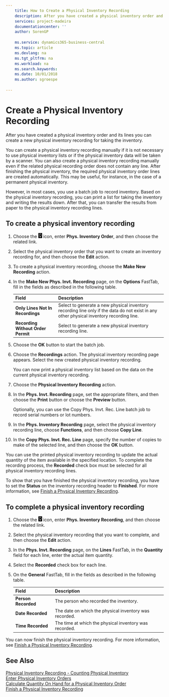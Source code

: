 ```yaml
---
    title: How to Create a Physical Inventory Recording
    description: After you have created a physical inventory order and its lines you can create a new physical inventory recording for taking the inventory.
    services: project-madeira
    documentationcenter: ''
    author: SorenGP

    ms.service: dynamics365-business-central
    ms.topic: article
    ms.devlang: na
    ms.tgt_pltfrm: na
    ms.workload: na
    ms.search.keywords:
    ms.date: 10/01/2018
    ms.author: sgroespe

---
```

# Create a Physical Inventory Recording
After you have created a physical inventory order and its lines you can create a new physical inventory recording for taking the inventory.  

You can create a physical inventory recording manually if it is not necessary to use physical inventory lists or if the physical inventory data will be taken by a scanner. You can also create a physical inventory recording manually even if the related physical recording order does not contain any line. After finishing the physical inventory, the required physical inventory order lines are created automatically. This may be useful, for instance, in the case of a permanent physical inventory.  

However, in most cases, you use a batch job to record inventory. Based on the physical inventory recording, you can print a list for taking the inventory and writing the results down. After that, you can transfer the results from paper to the physical inventory recording lines.  

## To create a physical inventory recording  

1.  Choose the ![Search for Page or Report](../../media/ui-search/search_small.png "Search for Page or Report icon") icon, enter **Phys. Inventory Order**, and then choose the related link.  
2.  Select the physical inventory order that you want to create an inventory recording for, and then choose the **Edit** action.  
3.  To create a physical inventory recording, choose the **Make New Recording** action.  
4.  In the **Make New Phys. Invt. Recording** page, on the **Options** FastTab, fill in the fields as described in the following table.  

    |Field|Description|  
    |---------------------------------|---------------------------------------|  
    |**Only Lines Not In Recordings**|Select to generate a new physical inventory recording line only if the data do not exist in any other physical inventory recording line.|  
    |**Recording Without Order Permit**|Select to generate a new physical inventory recording line.|  

5.  Choose the **OK** button to start the batch job.  
6.  Choose the **Recordings** action. The physical inventory recording page appears. Select the new created physical inventory recording.  

    You can now print a physical inventory list based on the data on the current physical inventory recording.  

7.  Choose the **Physical Inventory Recording** action.  
8.  In the **Phys. Invt. Recording** page, set the appropriate filters, and then choose the **Print** button or choose the **Preview** button.  

    Optionally, you can use the Copy Phys. Invt. Rec. Line batch job to record serial numbers or lot numbers.  

9. In the **Phys. Inventory Recording** page, select the physical inventory recording line, choose **Functions**, and then choose **Copy Line**.  
10. In the **Copy Phys. Invt. Rec. Line** page, specify the number of copies to make of the selected line, and then choose the **OK** button.  

You can use the printed physical inventory recording to update the actual quantity of the item available in the specified location. To complete the recording process, the **Recorded** check box must be selected for all physical inventory recording lines.  

To show that you have finished the physical inventory recording, you have to set the **Status** on the inventory recording header to **Finished**. For more information, see [Finish a Physical Inventory Recording](how-to-finish-a-physical-inventory-recording.md).  

## To complete a physical inventory recording  

1.  Choose the ![Search for Page or Report](../../media/ui-search/search_small.png "Search for Page or Report icon") icon, enter **Phys. Inventory Recording**, and then choose the related link.  
2.  Select the physical inventory recording that you want to complete, and then choose the **Edit** action.  
3.  In the **Phys. Invt. Recording** page, on the **Lines** FastTab, in the **Quantity** field for each line, enter the actual item quantity.  
4.  Select the **Recorded** check box for each line.  
5.  On the **General** FastTab, fill in the fields as described in the following table.  

    |Field|Description|  
    |---------------------------------|---------------------------------------|  
    |**Person Recorded**|The person who recorded the inventory.|  
    |**Date Recorded**|The date on which the physical inventory was recorded.|  
    |**Time Recorded**|The time at which the physical inventory was recorded.|  

 You can now finish the physical inventory recording. For more information, see [Finish a Physical Inventory Recording](how-to-finish-a-physical-inventory-recording.md).  

## See Also  
 [Physical Inventory Recording - Counting Physical Inventory](physical-inventory-recording-counting-physical-inventory.md)   
 [Enter Physical Inventory Orders](how-to-enter-physical-inventory-orders.md)   
 [Calculate Quantity On Hand for a Physical Inventory Order](how-to-calculate-quantity-on-hand-for-a-physical-inventory-order.md)   
 [Finish a Physical Inventory Recording](how-to-finish-a-physical-inventory-recording.md)

